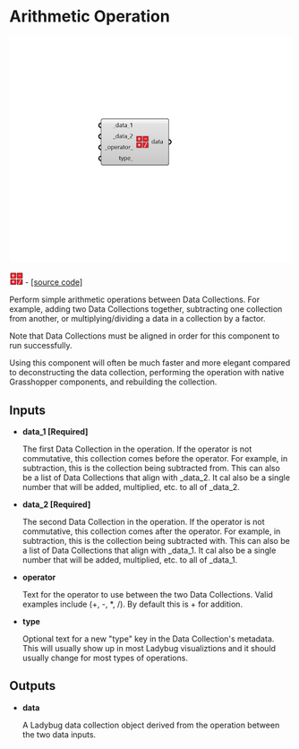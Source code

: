 # Arithmetic Operation

![](../../.gitbook/assets/Arithmetic_Operation.png)

![](../../.gitbook/assets/Arithmetic_Operation%20%281%29.png) - [\[source code\]](https://github.com/ladybug-tools/ladybug-grasshopper/blob/master/ladybug_grasshopper/src//LB%20Arithmetic%20Operation.py)

Perform simple arithmetic operations between Data Collections. For example, adding two Data Collections together, subtracting one collection from another, or multiplying/dividing a data in a collection by a factor.

Note that Data Collections must be aligned in order for this component to run successfully.

Using this component will often be much faster and more elegant compared to deconstructing the data collection, performing the operation with native Grasshopper components, and rebuilding the collection.

## Inputs

* **data\_1 \[Required\]**

  The first Data Collection in the operation. If the operator is not commutative, this collection comes before the operator. For example, in subtraction, this is the collection being subtracted from. This can also be a list of Data Collections that align with \_data\_2. It cal also be a single number that will be added, multiplied, etc. to all of \_data\_2. 

* **data\_2 \[Required\]**

  The second Data Collection in the operation. If the operator is not commutative, this collection comes after the operator. For example, in subtraction, this is the collection being subtracted with. This can also be a list of Data Collections that align with \_data\_1. It cal also be a single number that will be added, multiplied, etc. to all of \_data\_1. 

* **operator**

  Text for the operator to use between the two Data Collections. Valid examples include \(+, -, \*, /\). By default this is + for addition. 

* **type**

  Optional text for a new "type" key in the Data Collection's metadata. This will usually show up in most Ladybug visualiztions and it should usually change for most types of operations. 

## Outputs

* **data**

  A Ladybug data collection object derived from the operation between the two data inputs. 

